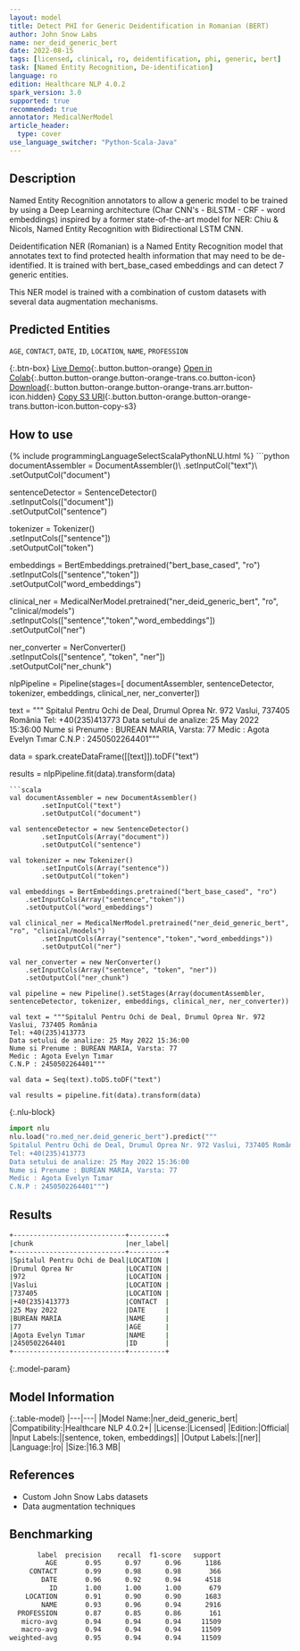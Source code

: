 ```yaml
---
layout: model
title: Detect PHI for Generic Deidentification in Romanian (BERT)
author: John Snow Labs
name: ner_deid_generic_bert
date: 2022-08-15
tags: [licensed, clinical, ro, deidentification, phi, generic, bert]
task: [Named Entity Recognition, De-identification]
language: ro
edition: Healthcare NLP 4.0.2
spark_version: 3.0
supported: true
recommended: true
annotator: MedicalNerModel
article_header:
  type: cover
use_language_switcher: "Python-Scala-Java"
---
```


## Description

Named Entity Recognition annotators to allow a generic model to be trained by using a Deep Learning architecture (Char CNN's - BiLSTM - CRF - word embeddings) inspired by a former state-of-the-art model for NER: Chiu & Nicols, Named Entity Recognition with Bidirectional LSTM CNN.

Deidentification NER (Romanian) is a Named Entity Recognition model that annotates text to find protected health information that may need to be de-identified. It is trained with bert_base_cased embeddings and can detect 7 generic entities.

This NER model is trained with a combination of custom datasets with several data augmentation mechanisms.

## Predicted Entities

`AGE`, `CONTACT`, `DATE`, `ID`, `LOCATION`, `NAME`, `PROFESSION`

{:.btn-box}
[Live Demo](https://demo.johnsnowlabs.com/healthcare/DEID_PHI_TEXT_MULTI/){:.button.button-orange}
[Open in Colab](https://colab.research.google.com/github/JohnSnowLabs/spark-nlp-workshop/blob/master/tutorials/streamlit_notebooks/healthcare/DEID_PHI_TEXT_MULTI.ipynb){:.button.button-orange.button-orange-trans.co.button-icon}
[Download](https://s3.amazonaws.com/auxdata.johnsnowlabs.com/clinical/models/ner_deid_generic_bert_ro_4.0.2_3.0_1660551174367.zip){:.button.button-orange.button-orange-trans.arr.button-icon.hidden}
[Copy S3 URI](s3://auxdata.johnsnowlabs.com/clinical/models/ner_deid_generic_bert_ro_4.0.2_3.0_1660551174367.zip){:.button.button-orange.button-orange-trans.button-icon.button-copy-s3}

## How to use



<div class="tabs-box" markdown="1">
{% include programmingLanguageSelectScalaPythonNLU.html %}
```python
documentAssembler = DocumentAssembler()\
        .setInputCol("text")\
        .setOutputCol("document")
        
sentenceDetector = SentenceDetector()\
        .setInputCols(["document"])\
        .setOutputCol("sentence")

tokenizer = Tokenizer()\
        .setInputCols(["sentence"])\
        .setOutputCol("token")

embeddings = BertEmbeddings.pretrained("bert_base_cased", "ro")\
	.setInputCols(["sentence","token"])\
	.setOutputCol("word_embeddings")

clinical_ner = MedicalNerModel.pretrained("ner_deid_generic_bert", "ro", "clinical/models")\
	.setInputCols(["sentence","token","word_embeddings"])\
	.setOutputCol("ner")

ner_converter = NerConverter()\
	.setInputCols(["sentence", "token", "ner"])\
	.setOutputCol("ner_chunk")
    
nlpPipeline = Pipeline(stages=[
        documentAssembler, 
        sentenceDetector, 
        tokenizer, 
        embeddings, 
        clinical_ner, 
        ner_converter])

text = """
Spitalul Pentru Ochi de Deal, Drumul Oprea Nr. 972 Vaslui, 737405 România
Tel: +40(235)413773
Data setului de analize: 25 May 2022 15:36:00
Nume si Prenume : BUREAN MARIA, Varsta: 77
Medic : Agota Evelyn Tımar
C.N.P : 2450502264401"""

data = spark.createDataFrame([[text]]).toDF("text")

results = nlpPipeline.fit(data).transform(data)
```
```scala
val documentAssembler = new DocumentAssembler()
        .setInputCol("text")
        .setOutputCol("document")

val sentenceDetector = new SentenceDetector()
        .setInputCols(Array("document"))
        .setOutputCol("sentence")

val tokenizer = new Tokenizer()
        .setInputCols(Array("sentence"))
        .setOutputCol("token")

val embeddings = BertEmbeddings.pretrained("bert_base_cased", "ro")
	.setInputCols(Array("sentence","token"))
	.setOutputCol("word_embeddings")

val clinical_ner = MedicalNerModel.pretrained("ner_deid_generic_bert", "ro", "clinical/models")
        .setInputCols(Array("sentence","token","word_embeddings"))
        .setOutputCol("ner")

val ner_converter = new NerConverter()
	.setInputCols(Array("sentence", "token", "ner"))
	.setOutputCol("ner_chunk")
	
val pipeline = new Pipeline().setStages(Array(documentAssembler, sentenceDetector, tokenizer, embeddings, clinical_ner, ner_converter))

val text = """Spitalul Pentru Ochi de Deal, Drumul Oprea Nr. 972 Vaslui, 737405 România
Tel: +40(235)413773
Data setului de analize: 25 May 2022 15:36:00
Nume si Prenume : BUREAN MARIA, Varsta: 77
Medic : Agota Evelyn Tımar
C.N.P : 2450502264401"""

val data = Seq(text).toDS.toDF("text")

val results = pipeline.fit(data).transform(data)
```


{:.nlu-block}
```python
import nlu
nlu.load("ro.med_ner.deid_generic_bert").predict("""
Spitalul Pentru Ochi de Deal, Drumul Oprea Nr. 972 Vaslui, 737405 România
Tel: +40(235)413773
Data setului de analize: 25 May 2022 15:36:00
Nume si Prenume : BUREAN MARIA, Varsta: 77
Medic : Agota Evelyn Tımar
C.N.P : 2450502264401""")
```

</div>

## Results

```bash
+----------------------------+---------+
|chunk                       |ner_label|
+----------------------------+---------+
|Spitalul Pentru Ochi de Deal|LOCATION |
|Drumul Oprea Nr             |LOCATION |
|972                         |LOCATION |
|Vaslui                      |LOCATION |
|737405                      |LOCATION |
|+40(235)413773              |CONTACT  |
|25 May 2022                 |DATE     |
|BUREAN MARIA                |NAME     |
|77                          |AGE      |
|Agota Evelyn Tımar          |NAME     |
|2450502264401               |ID       |
+----------------------------+---------+
```

{:.model-param}
## Model Information

{:.table-model}
|---|---|
|Model Name:|ner_deid_generic_bert|
|Compatibility:|Healthcare NLP 4.0.2+|
|License:|Licensed|
|Edition:|Official|
|Input Labels:|[sentence, token, embeddings]|
|Output Labels:|[ner]|
|Language:|ro|
|Size:|16.3 MB|

## References

- Custom John Snow Labs datasets
- Data augmentation techniques

## Benchmarking

```bash
       label  precision    recall  f1-score   support
         AGE       0.95      0.97      0.96      1186
     CONTACT       0.99      0.98      0.98       366
        DATE       0.96      0.92      0.94      4518
          ID       1.00      1.00      1.00       679
    LOCATION       0.91      0.90      0.90      1683
        NAME       0.93      0.96      0.94      2916
  PROFESSION       0.87      0.85      0.86       161
   micro-avg       0.94      0.94      0.94     11509
   macro-avg       0.94      0.94      0.94     11509
weighted-avg       0.95      0.94      0.94     11509
```
